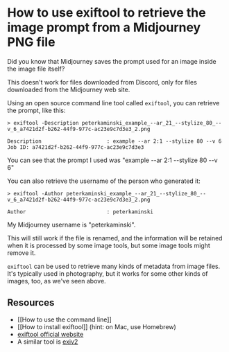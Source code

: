 # How to use exiftool to retrieve the image prompt from a Midjourney PNG file

Did you know that Midjourney saves the prompt used for an image inside the image file itself?

This doesn't work for files downloaded from Discord, only for files downloaded from the Midjourney web site.

Using an open source command line tool called `exiftool`, you can retrieve the prompt, like this:

```shell
> exiftool -Description peterkaminski_example_--ar_21_--stylize_80_--v_6_a7421d2f-b262-44f9-977c-ac23e9c7d3e3_2.png

Description                     : example --ar 2:1 --stylize 80 --v 6 Job ID: a7421d2f-b262-44f9-977c-ac23e9c7d3e3
```

You can see that the prompt I used was "example --ar 2:1 --stylize 80 --v 6"

You can also retrieve the username of the person who generated it:

```shell
> exiftool -Author peterkaminski_example_--ar_21_--stylize_80_--v_6_a7421d2f-b262-44f9-977c-ac23e9c7d3e3_2.png

Author                          : peterkaminski
```

My Midjourney username is "peterkaminski".

This will still work if the file is renamed, and the information will be retained when it is processed by some image tools, but some image tools might remove it.

`exiftool` can be used to retrieve many kinds of metadata from image files. It's typically used in photography, but it works for some other kinds of images, too, as we've seen above.

## Resources

- [[How to use the command line]]
- [[How to install exiftool]] (hint: on Mac, use Homebrew)
- [exiftool official website](https://exiftool.org/)
- A similar tool is [exiv2](https://exiv2.org/)
